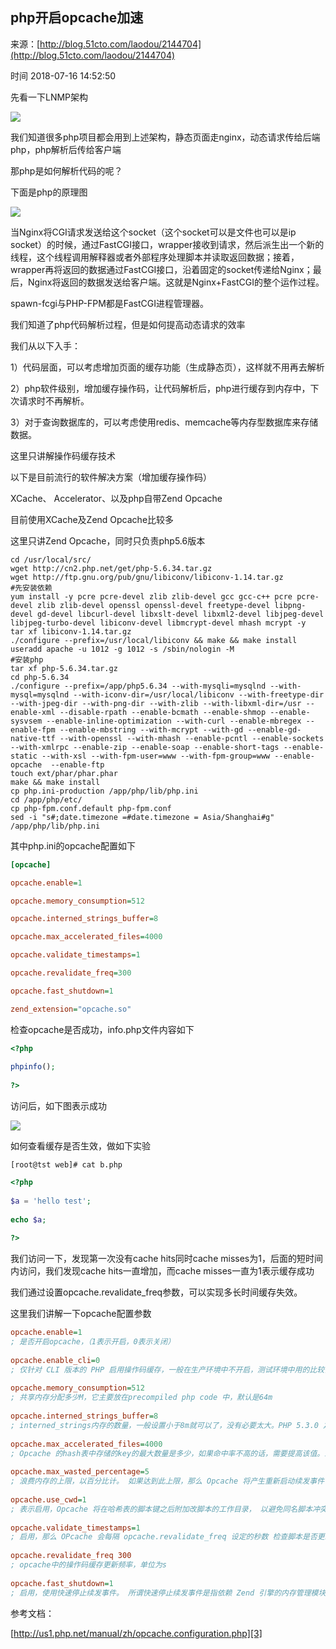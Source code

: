 ## php开启opcache加速

来源：[http://blog.51cto.com/laodou/2144704](http://blog.51cto.com/laodou/2144704)

时间 2018-07-16 14:52:50
  
先看一下LNMP架构
 
  
![][0]
 
我们知道很多php项目都会用到上述架构，静态页面走nginx，动态请求传给后端php，php解析后传给客户端
 
那php是如何解析代码的呢？
 
下面是php的原理图
 
  
![][1]
 
当Nginx将CGI请求发送给这个socket（这个socket可以是文件也可以是ip socket）的时候，通过FastCGI接口，wrapper接收到请求，然后派生出一个新的线程，这个线程调用解释器或者外部程序处理脚本并读取返回数据；接着，wrapper再将返回的数据通过FastCGI接口，沿着固定的socket传递给Nginx；最后，Nginx将返回的数据发送给客户端。这就是Nginx+FastCGI的整个运作过程。
 
spawn-fcgi与PHP-FPM都是FastCGI进程管理器。
 
我们知道了php代码解析过程，但是如何提高动态请求的效率
 
我们从以下入手：
 
1）代码层面，可以考虑增加页面的缓存功能（生成静态页），这样就不用再去解析
 
2）php软件级别，增加缓存操作码，让代码解析后，php进行缓存到内存中，下次请求时不再解析。
 
3）对于查询数据库的，可以考虑使用redis、memcache等内存型数据库来存储数据。
 
这里只讲解操作码缓存技术
 
以下是目前流行的软件解决方案（增加缓存操作码）
 
XCache、 Accelerator、以及php自带Zend Opcache
 
目前使用XCache及Zend Opcache比较多
 
这里只讲Zend Opcache，同时只负责php5.6版本
 
 
 
```
cd /usr/local/src/
wget http://cn2.php.net/get/php-5.6.34.tar.gz
wget http://ftp.gnu.org/pub/gnu/libiconv/libiconv-1.14.tar.gz
#先安装依赖
yum install -y pcre pcre-devel zlib zlib-devel gcc gcc-c++ pcre pcre-devel zlib zlib-devel openssl openssl-devel freetype-devel libpng-devel gd-devel libcurl-devel libxslt-devel libxml2-devel libjpeg-devel libjpeg-turbo-devel libiconv-devel libmcrypt-devel mhash mcrypt -y
tar xf libiconv-1.14.tar.gz
./configure --prefix=/usr/local/libiconv && make && make install
useradd apache -u 1012 -g 1012 -s /sbin/nologin -M
#安装php
tar xf php-5.6.34.tar.gz 
cd php-5.6.34
./configure --prefix=/app/php5.6.34 --with-mysqli=mysqlnd --with-mysql=mysqlnd --with-iconv-dir=/usr/local/libiconv --with-freetype-dir --with-jpeg-dir --with-png-dir --with-zlib --with-libxml-dir=/usr --enable-xml --disable-rpath --enable-bcmath --enable-shmop --enable-sysvsem --enable-inline-optimization --with-curl --enable-mbregex --enable-fpm --enable-mbstring --with-mcrypt --with-gd --enable-gd-native-ttf --with-openssl --with-mhash --enable-pcntl --enable-sockets --with-xmlrpc --enable-zip --enable-soap --enable-short-tags --enable-static --with-xsl --with-fpm-user=www --with-fpm-group=www --enable-opcache  --enable-ftp
touch ext/phar/phar.phar
make && make install
cp php.ini-production /app/php/lib/php.ini
cd /app/php/etc/
cp php-fpm.conf.default php-fpm.conf
sed -i "s#;date.timezone =#date.timezone = Asia/Shanghai#g" /app/php/lib/php.ini
```
 
其中php.ini的opcache配置如下
 
```ini
[opcache]

opcache.enable=1

opcache.memory_consumption=512

opcache.interned_strings_buffer=8

opcache.max_accelerated_files=4000

opcache.validate_timestamps=1

opcache.revalidate_freq=300

opcache.fast_shutdown=1

zend_extension="opcache.so"
```
 
  
检查opcache是否成功，info.php文件内容如下

```php
<?php
 
phpinfo();
 
?>
```
访问后，如下图表示成功
 
  
![][2]
 
如何查看缓存是否生效，做如下实验
 
 
    [root@tst web]# cat b.php
```php
<?php
 
$a = 'hello test';
 
echo $a;
 
?>
```
我们访问一下，发现第一次没有cache hits同时cache misses为1，后面的短时间内访问，我们发现cache hits一直增加，而cache misses一直为1表示缓存成功
 
我们通过设置opcache.revalidate_freq参数，可以实现多长时间缓存失效。
 
这里我们讲解一下opcache配置参数
```ini
opcache.enable=1 
; 是否开启opcache，（1表示开启，0表示关闭）
 
opcache.enable_cli=0 
; 仅针对 CLI 版本的 PHP 启用操作码缓存，一般在生产环境中不开启，测试环境中用的比较多
 
opcache.memory_consumption=512 
; 共享内存分配多少M，它主要放在precompiled php code 中，默认是64m
 
opcache.interned_strings_buffer=8 
; interned_strings内存的数量，一般设置小于8m就可以了，没有必要太大。PHP 5.3.0 之前的版本会忽略此配置指令。
 
opcache.max_accelerated_files=4000 
; Opcache 的hash表中存储的key的最大数量是多少，如果命中率不高的话，需要提高该值。最大值在 PHP 5.5.6 之前是 100000，PHP 5.5.6 及之后是 1000000
 
opcache.max_wasted_percentage=5 
; 浪费内存的上限，以百分比计。 如果达到此上限，那么 Opcache 将产生重新启动续发事件
 
opcache.use_cwd=1 
; 表示启用，Opcache 将在哈希表的脚本键之后附加改脚本的工作目录， 以避免同名脚本冲突的问题。 禁用此选项可以提高性能，但是可能会导致应用崩溃。
 
opcache.validate_timestamps=1 
; 启用，那么 OPcache 会每隔 opcache.revalidate_freq 设定的秒数 检查脚本是否更新，必须开启，否则需要手动更新opcache的缓存
 
opcache.revalidate_freq 300 
; opcache中的操作码缓存更新频率，单位为s
 
opcache.fast_shutdown=1 
; 启用，使用快速停止续发事件。 所谓快速停止续发事件是指依赖 Zend 引擎的内存管理模块 一次释放全部请求变量的内存，而不是依次释放每一个已分配的内存块。从 PHP 7.2.0 开始，此配置指令被移除。 快速停止的续发事件的处理已经集成到 PHP 中， 只要有可能，PHP 会自动处理这些续发事件
```
  
参考文档：
 
  [http://us1.php.net/manual/zh/opcache.configuration.php][3] 
 
 


[3]: http://us1.php.net/manual/zh/opcache.configuration.php
[0]: ../img/RbyY7vU.png 
[1]: ../img/3MzAjai.png 
[2]: ../img/ZzaQriU.png 